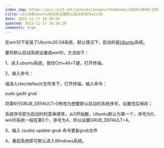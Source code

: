 ```yaml
---
index_img: https://pic.uc23.net/uploads/images/thumbnews/2020/0609/1591696802823739.jpg
title: win10和ubuntu双系统设置默认启动系统为win10
date: 2022-11-17 16:38:20
updated: 2022-11-17 16:38:20
comments: true
---
```

<!--StartFragment-->

在win10下安装了Ubuntu20.04系统，默认情况下，启动的是[Ubuntu](https://so.csdn.net/so/search?q=Ubuntu&spm=1001.2101.3001.7020)系统。

要将默认启动系统设置成win10，方法如下：

1、进入ubuntu系统，按住Ctrl+Alt+T键，打开终端。

2、输入命令：

或进入/etc/default/文件夹下，打开终端，输入命令：

sudo gedit grub

将第6行GRUB_DEFAULT=0修改为想要默认启动的系统序号，设置完后保存；

系统序号即为启动时的菜单顺序，从0开始数，Ubuntu默认为第一个，序号为0，win10系统一般在第5个，序号为4，所以设置GRUB_DEFAULT=4。



3、输入 (sudo) update-grub 命令更新grub文件

4、重启系统即可默认进入Windows系统。

<!--EndFragment-->